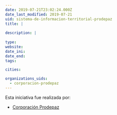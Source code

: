 ```yaml
---
date: 2019-07-21T23:02:24.000Z
date_last_modified: 2019-07-21
uid: sistema-de-informacion-territorial-prodepaz
title: |
  
description: |
  
type: 
website: 
date_ini: 
date_end: 
tags:

cities: 

organizations_uids:
  - corporacion-prodepaz
---
```


Esta iniciativa fue realizada por:

- [Corporación Prodepaz](/organizaciones/corporacion-prodepaz)
